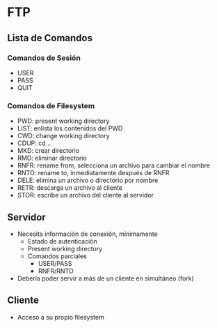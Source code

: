 # FTP

## Lista de Comandos

### Comandos de Sesión

- USER
- PASS
- QUIT

### Comandos de Filesystem

- PWD: present working directory
- LIST: enlista los contenidos del PWD
- CWD: change working directory
- CDUP: cd ..
- MKD: crear directorio
- RMD: eliminar directorio
- RNFR: rename from, selecciona un archivo para cambiar el nombre
- RNTO: rename to, inmediatamente después de RNFR
- DELE: elimina un archivo o directorio por nombre
- RETR: descarga un archivo al cliente
- STOR: escribe un archivo del cliente al servidor

## Servidor

- Necesita información de conexión, mínimamente
  - Estado de autenticación
  - Present working directory
  - Comandos parciales
    - USER/PASS
    - RNFR/RNTO
- Debería poder servir a más de un cliente en simultáneo (fork)

## Cliente

- Acceso a su propio filesystem
